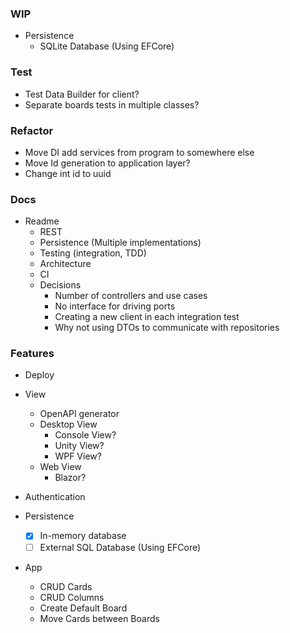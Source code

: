 ### WIP
- Persistence
  - SQLite Database (Using EFCore)
  
### Test
- Test Data Builder for client?
- Separate boards tests in multiple classes?

### Refactor
- Move DI add services from program to somewhere else
- Move Id generation to application layer?
- Change int id to uuid

### Docs
- Readme
  - REST
  - Persistence (Multiple implementations)
  - Testing (integration, TDD)
  - Architecture
  - CI
  - Decisions 
    - Number of controllers and use cases
    - No interface for driving ports
    - Creating a new client in each integration test
    - Why not using DTOs to communicate with repositories

### Features
- Deploy
- View
  - OpenAPI generator
  - Desktop View
    - Console View? 
    - Unity View? 
    - WPF View?
  - Web View
    - Blazor?

- Authentication
- Persistence
  - [x] In-memory database
  - [ ] External SQL Database (Using EFCore)

- App
  - CRUD Cards
  - CRUD Columns
  - Create Default Board
  - Move Cards between Boards

